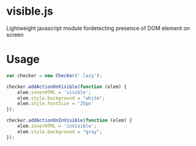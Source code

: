 # visible.js
Lightweight javascript module fordetecting presence of DOM element on screen

# Usage
```javascript
var checker = new Checker('.lazy');

checker.addActionOnVisible(function (elem) {
    elem.innerHTML = 'visible';  
    elem.style.background = "white";
    elem.style.fontSize = '25px'
});

checker.addActionOnInVisible(function (elem) {
    elem.innerHTML = 'inVisible';  
    elem.style.background = "gray"; 
});
```
